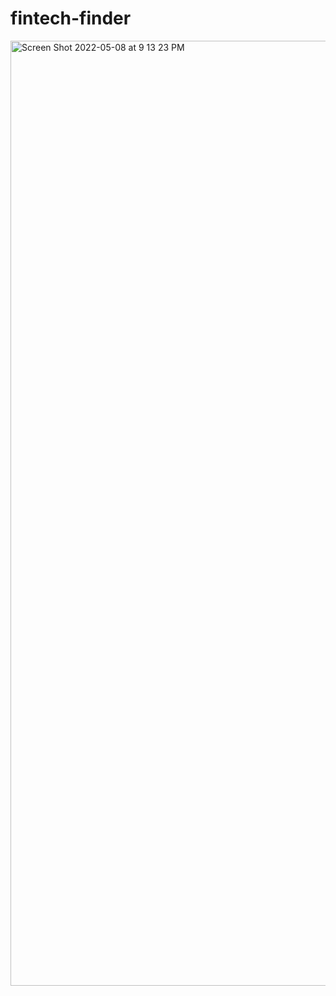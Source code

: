 # fintech-finder
<img width="1512" alt="Screen Shot 2022-05-08 at 9 13 23 PM" src="https://user-images.githubusercontent.com/95598560/167339672-47b23a43-29d3-47b7-a4c2-e0dc7220d057.png">
